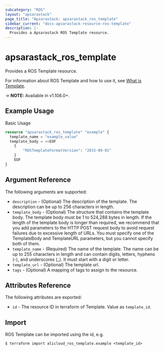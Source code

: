 ```yaml
---
subcategory: "ROS"
layout: "apsarastack"
page_title: "Apsarastack: apsarastack_ros_template"
sidebar_current: "docs-apsarastack-resource-ros-template"
description: |-
  Provides a Apsarastack ROS Template resource.
---
```


# apsarastack\_ros\_template

Provides a ROS Template resource.

For information about ROS Template and how to use it, see [What is Template](https://help.aliyun.com/apsara/enterprise/v_3_16_0_20220117/ros/enterprise-ascm-developer-guide/CreateTemplate.html?spm=a2c4g.14484438.10001.186).

-> **NOTE:** Available in v1.108.0+.

## Example Usage

Basic Usage

```terraform
resource "apsarastack_ros_template" "example" {
  template_name = "example_value"
  template_body = <<EOF
    {
    	"ROSTemplateFormatVersion": "2015-09-01"
    }
    EOF
}

```

## Argument Reference

The following arguments are supported:

* `description` - (Optional) The description of the template. The description can be up to 256 characters in length.
* `template_body` - (Optional) The structure that contains the template body. The template body must be 1 to 524,288 bytes in length.  If the length of the template body is longer than required, we recommend that you add parameters to the HTTP POST request body to avoid request failures due to excessive length of URLs.  You must specify one of the TemplateBody and TemplateURL parameters, but you cannot specify both of them.
* `template_name` - (Required) The name of the template. The name can be up to 255 characters in length and can contain digits, letters, hyphens (-), and underscores (_). It must start with a digit or letter.
* `template_url` - (Optional) The template url.
* `tags` - (Optional) A mapping of tags to assign to the resource.

## Attributes Reference

The following attributes are exported:

* `id` - The resource ID in terraform of Template. Value as `template_id`.

## Import

ROS Template can be imported using the id, e.g.

```
$ terraform import alicloud_ros_template.example <template_id>
```

